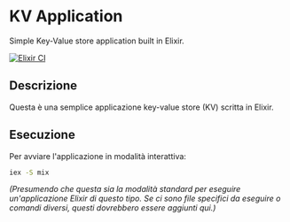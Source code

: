 # KV Application

Simple Key-Value store application built in Elixir.

[![Elixir CI](https://github.com/matteobaccan/elixir-boilerplate/actions/workflows/elixir.yml/badge.svg)](https://github.com/matteobaccan/elixir-boilerplate/actions/workflows/elixir.yml)

## Descrizione

Questa è una semplice applicazione key-value store (KV) scritta in Elixir.

## Esecuzione

Per avviare l'applicazione in modalità interattiva:

```bash
iex -S mix
```

*(Presumendo che questa sia la modalità standard per eseguire un'applicazione Elixir di questo tipo. Se ci sono file specifici da eseguire o comandi diversi, questi dovrebbero essere aggiunti qui.)*
